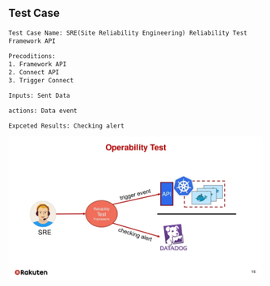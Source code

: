 ## Test Case

```
Test Case Name: SRE(Site Reliability Engineering) Reliability Test Framework API
```
```
Precoditions: 
1. Framework API
2. Connect API
3. Trigger Connect
```
```
Inputs: Sent Data 
```
```
actions: Data event
```
```
Expceted Results: Checking alert
```
![Pic](ilities-testing-16-1024.jpg)
